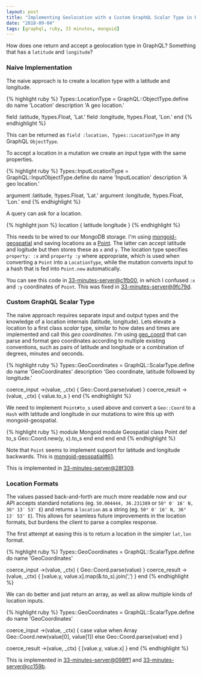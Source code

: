 ```yaml
---
layout: post
title: "Implementing Geolocation with a Custom GraphQL Scalar Type in Ruby"
date: "2018-09-04"
tags: [graphql, ruby, 33 minutes, mongoid]
---
```

How does one return and accept a geolocation type in GraphQL? Something that has a `latitude` and `longitude`?

### Naive Implementation

The naive approach is to create a location type with a latitude and longitude.

{% highlight ruby %}
Types::LocationType = GraphQL::ObjectType.define do
  name 'Location'
  description 'A geo location.'

  field :latitude, !types.Float, 'Lat.'
  field :longitude, !types.Float, 'Lon.'
end
{% endhighlight %}

This can be returned as `field :location, Types::LocationType` in any GraphQL `ObjectType`.

To accept a location in a mutation we create an input type with the same properties.

{% highlight ruby %}
Types::InputLocationType = GraphQL::InputObjectType.define do
  name 'InputLocation'
  description 'A geo location.'

  argument :latitude, !types.Float, 'Lat.'
  argument :longitude, !types.Float, 'Lon.'
end
{% endhighlight %}

A query can ask for a location.

{% highlight json %}
location {
  latitude
  longitude
}
{% endhighlight %}

This needs to be wired to our MongoDB storage. I'm using [mongoid-geospatial](https://github.com/mongoid/mongoid-geospatial) and saving locations as a [Point](https://github.com/mongoid/mongoid-geospatial/blob/master/lib/mongoid/geospatial/fields/point.rb). The latter can accept latitude and logitude but then stores these as `x` and `y`. The location type specifies `property: :x` and `property :y` where appropriate, which is used when converting a `Point` into a `LocationType`, while the mutation converts input to a hash that is fed into `Point.new` automatically.

You can see this code in [33-minutes-server@c1fb00](https://github.com/33-minutes/33-minutes-server/commit/c1fb0098348d1833d9acc00c3c5a4347db1e2ebe), in which I confused `:x` and `:y` coordinates of `Point`. This was fixed in [33-minutes-server@9fc79d](https://github.com/33-minutes/33-minutes-server/commit/9fc79daebd43f9488d68fd5259c86f95954afd97).

### Custom GraphQL Scalar Type

The naive approach requires separate input and output types and the knowledge of a location internals (latitude, longitude). Lets elevate a location to a first class _scalar_ type, similar to how dates and times are implemented and call this _geo coordinates_. I'm using [geo_coord](https://github.com/zverok/geo_coord) that can parse and format geo coordinates according to multiple existing conventions, such as pairs of latitude and longitude or a combination of degrees, minutes and seconds.

{% highlight ruby %}
Types::GeoCoordinates = GraphQL::ScalarType.define do
  name 'GeoCoordinates'
  description 'Geo coordinate, latitude followed by longitude.'

  coerce_input ->(value, _ctx) { Geo::Coord.parse(value) }
  coerce_result ->(value, _ctx) { value.to_s }
end
{% endhighlight %}

We need to implement `Point#to_s` used above and convert a `Geo::Coord` to a `Hash` with latitude and longitude in our mutations to wire this up with mongoid-geospatial.

{% highlight ruby %}
module Mongoid
  module Geospatial
    class Point
      def to_s
        Geo::Coord.new(y, x).to_s
      end
    end
  end
end
{% endhighlight %}

Note that `Point` seems to implement support for latitude and longitude backwards. This is [mongoid-geospatial#61](https://github.com/mongoid/mongoid-geospatial/issues/61).

This is implemented in [33-minutes-server@28f309](https://github.com/33-minutes/33-minutes-server/commit/28f309cedd12d970338bfc98582daa521625b43e).

### Location Formats

The values passed back-and-forth are much more readable now and our API accepts standard notations (eg. `50.004444, 36.231389` or `50° 0′ 16″ N, 36° 13′ 53″ E`) and returns a `location` as a string (eg. `50° 0′ 16″ N, 36° 13′ 53″ E`). This allows for seamless future improvements in the location formats, but burdens the client to parse a complex response.

The first attempt at easing this is to return a location in the simpler `lat,lon` format.

{% highlight ruby %}
Types::GeoCoordinates = GraphQL::ScalarType.define do
  name 'GeoCoordinates'

  coerce_input ->(value, _ctx) { Geo::Coord.parse(value) }
  coerce_result ->(value, _ctx) { [value.y, value.x].map(&:to_s).join(',') }
end
{% endhighlight %}

We can do better and just return an array, as well as allow multiple kinds of location inputs.

{% highlight ruby %}
Types::GeoCoordinates = GraphQL::ScalarType.define do
  name 'GeoCoordinates'

  coerce_input ->(value, _ctx) {
    case value
    when Array
      Geo::Coord.new(value[0], value[1])
    else
      Geo::Coord.parse(value)
    end
  }

  coerce_result ->(value, _ctx) { [value.y, value.x] }
end
{% endhighlight %}

This is implemented in [33-minutes-server@098ff1](https://github.com/33-minutes/33-minutes-server/commit/098ff17148e30898e8efed3645a757750614132b) and [33-minutes-server@cc159b](https://github.com/33-minutes/33-minutes-server/commit/cc159bf87f0157c2f9cb0423ba51017fd2476174).
